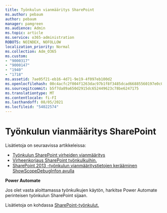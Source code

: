 ```yaml
---
title: Työnkulun vianmääritys SharePoint
ms.author: pebaum
author: pebaum
manager: pamgreen
ms.audience: Admin
ms.topic: article
ms.service: o365-administration
ROBOTS: NOINDEX, NOFOLLOW
localization_priority: Normal
ms.collection: Adm_O365
ms.custom:
- "9000317"
- "9000147"
- "1940"
- "1718"
ms.assetid: 7ae05f21-eb16-4d71-9e19-4f097eb100d2
ms.openlocfilehash: 00c4acfc2f004f1263dac97b1f8f3485dcad66885560197e0c0a6e13e8cd34b1
ms.sourcegitcommit: b5f7da89a650d2915dc652449623c78be6247175
ms.translationtype: MT
ms.contentlocale: fi-FI
ms.lasthandoff: 08/05/2021
ms.locfileid: "54022574"
---
```

# <a name="troubleshoot-workflows-in-sharepoint"></a>Työnkulun vianmääritys SharePoint

Lisätietoja on seuraavissa artikkeleissa:

- [Työnkulun SharePoint virheiden vianmääritys](/sharepoint/dev/general-development/troubleshooting-sharepoint-server-workflow-validation-errors-in-visio)
- [Virheenkorjaus SharePoint työnkulkuihin.](/sharepoint/dev/general-development/debugging-sharepoint-server-workflows)
- [SharePoint 2013 -työnkulun vianmääritystietojen kerääminen ShowScopeDebugInfon avulla](/sharepoint/troubleshoot/workflows/gather-workflow-data)

**Power Automate**

Jos olet vasta aloittamassa työnkulkujen käytön, harkitse Power Automate perinteisen työnkulun SharePoint sijaan. [](/power-automate/modern-approvals)

Lisätietoja on kohdassa [SharePoint-työnkulut.](/alchemyinsights/sharepoint-workflows-retiring)
